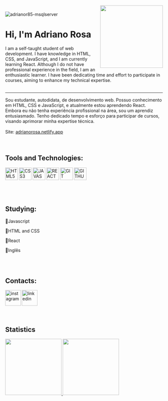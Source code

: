 <img align="center" alt="adrianor85-msqlserver"  src="https://komarev.com/ghpvc/?username=adrianor85&style=flat-square">
<img align="right" width="200px" style="margin-top: -20px" src="https://i.ibb.co/7Kkwy2v/my-Cartoon-removebg-preview.png">

# Hi, I'm Adriano Rosa
I am a self-taught student of web development. I have knowledge in HTML, CSS, and JavaScript, and I am currently learning React. Although I do not have professional experience in the field, I am an enthusiastic learner. I have been dedicating time and effort to participate in courses, aiming to enhance my technical expertise.
<br>
<br>

<hr>
 Sou estudante, autodidata, de desenvolvimento web. Possuo conhecimento em HTML, CSS e JavaScript, e atualmente estou aprendendo React. Embora eu não tenha experiência profissional na área, sou um aprendiz entusiasmado. Tenho dedicado tempo e esforço para participar de cursos, visando aprimorar minha expertise técnica.
 <br>
 <br>
 <div>
 Site: <a href="https://adrianorosa.netlify.app/" target="_blank"> adrianorosa.netlify.app </a> 
 </div>
 <br>
 <br>
                  
##  Tools and Technologies:
<img width="40px" src="https://cdn.jsdelivr.net/gh/devicons/devicon/icons/html5/html5-original-wordmark.svg" title = "HTML5"/></code>
<img width="40px" src="https://cdn.jsdelivr.net/gh/devicons/devicon/icons/css3/css3-original-wordmark.svg" title = "CSS3"/></code>
<img width="40px" src="https://cdn.jsdelivr.net/gh/devicons/devicon/icons/javascript/javascript-original.svg" title = "JAVASCRIPT"/></code>
<img width="40px" src="https://cdn.jsdelivr.net/gh/devicons/devicon/icons/react/react-original.svg" title = "REACT"/></code>
<img width="40px" src="https://cdn.jsdelivr.net/gh/devicons/devicon/icons/git/git-original.svg" title = "GIT"/></code>
<img width="40px" src="https://cdn.jsdelivr.net/gh/devicons/devicon/icons/github/github-original.svg" title = "GITHUB"/></code>

<br>
<br>

## Studying:
<div display="inline-block">
  <div>
  <p align="left">🔸Javascript
  <p align="left">🔸HTML and CSS
  <p align="left">🔸React
  <p align="left">🔸Inglês
  </div>
<br>
<br>
  
 ## Contacts:
 <div display="inline-block"> 
  <a href="https://www.instagram.com/adriano.rosa85/">
    <img align="left" width="50x" src="https://i.ibb.co/G7HMptV/instagram.png" alt="instagram" style="vertical-align:top;">
  </a> 
  <a href="https://www.linkedin.com/in/adriano-rosa-741979182/">
    <img width="50x" src="https://i.ibb.co/nc27BHD/linkedin.png" alt="linkedin" style="vertical-align:top;">
  </a>
</div>
 
 <br>
<br>

## Statistics
<div>
<a href="https://github.com/adrianor85">
<img height="180em" src="https://github-readme-stats.vercel.app/api/top-langs/?username=adrianor85&layout=compact&langs_count=7&theme=dracula"/>
<img height="180em" src="https://github-readme-stats.vercel.app/api?username=adrianor85&show_icons=true&theme=dracula&include_all_commits=true&count_private=true"/>
</div>
